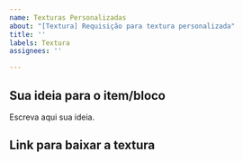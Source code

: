 ```yaml
---
name: Texturas Personalizadas
about: "[Textura] Requisição para textura personalizada"
title: ''
labels: Textura
assignees: ''

---
```


## Sua ideia para o item/bloco

Escreva aqui sua ideia.

## Link para baixar a textura
